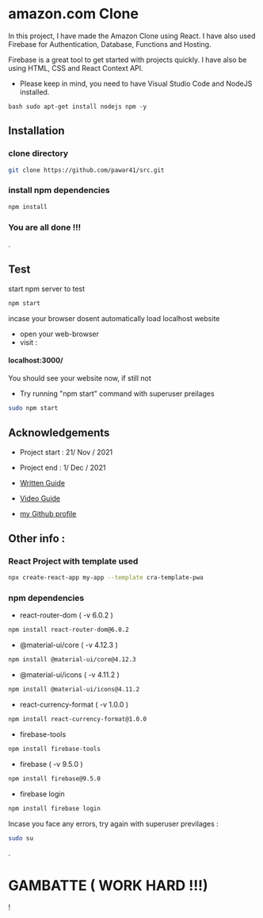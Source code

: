 
# amazon.com Clone

  In this project, 
  I have made the Amazon Clone using React. 
  I have also used Firebase for Authentication, Database, 
  Functions and Hosting. 

  Firebase is a great tool to get started with projects quickly. 
  I have also be using HTML, CSS and React Context API.

* Please keep in mind, you need to have Visual Studio Code and NodeJS installed. 

``` 
bash sudo apt-get install nodejs npm -y
```



## Installation


  
### clone directory

```bash
git clone https://github.com/pawar41/src.git
```

### install npm dependencies

```bash
npm install
```

### You are all done !!!


.
## Test

start npm server to test



```bash
npm start
```

incase your browser dosent automatically load localhost website 
  
  * open your web-browser
  * visit :
  ####     localhost:3000/

   You should see your website now, if still not

   * Try running "npm start" command with superuser preilages 

```bash
sudo npm start
```

## Acknowledgements

- Project start : 21/ Nov / 2021 
- Project end : 1/ Dec / 2021

- [Written Guide](https://medium.com/cleverprogrammer/amazon-clone-using-react-the-ultimate-guide-fba2b36f3458)
- [Video Guide](https://youtu.be/RDV3Z1KCBvo) 

 - [my Github profile](https://github.com/pawar41)


## Other info :

### React Project with template used 

```bash
npx create-react-app my-app --template cra-template-pwa
```

  
### npm dependencies

  * react-router-dom ( -v 6.0.2 )

  ```bash
npm install react-router-dom@6.0.2
  ```

  * @material-ui/core ( -v 4.12.3 )

  ```bash
npm install @material-ui/core@4.12.3
  ```

  * @material-ui/icons ( -v 4.11.2 )

  ```bash
npm install @material-ui/icons@4.11.2
  ```

  * react-currency-format ( -v 1.0.0 )

  ```bash
npm install react-currency-format@1.0.0
  ```

  * firebase-tools 

  ```bash
npm install firebase-tools
  ```

  * firebase ( -v 9.5.0 )

  ```bash
npm install firebase@9.5.0
  ```
  
  * firebase login 

  ```bash
npm install firebase login
  ```


Incase you face any errors, 
  try again with superuser previlages :

  ```bash
sudo su
  ```

  .

# GAMBATTE ( WORK HARD !!!)
!
